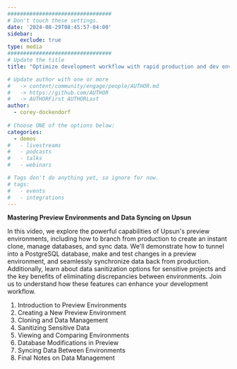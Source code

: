 ```yaml
---
#################################
# Don't touch these settings.
date: '2024-08-29T08:45:57-04:00'
sidebar:
    exclude: true
type: media
#################################
# Update the title
title: "Optimize development workflow with rapid production and dev environment cloning and data syncing"

# Update author with one or more
#   -> content/community/engage/people/AUTHOR.md
#   -> https://github.com/AUTHOR
#   -> AUTHORFirst AUTHORLast
author:
  - corey-dockendorf
  
# Choose ONE of the options below:
categories:
  - demos
#   - livestreams
#   - podcasts
#   - talks
#   - webinars

# Tags don't do anything yet, so ignore for now.
# tags:
#   - events
#   - integrations
---
```


**Mastering Preview Environments and Data Syncing on Upsun**

In this video, we explore the powerful capabilities of Upsun's preview environments, including how to branch from production to create an instant clone, manage databases, and sync data. We'll demonstrate how to tunnel into a PostgreSQL database, make and test changes in a preview environment, and seamlessly synchronize data back from production. Additionally, learn about data sanitization options for sensitive projects and the key benefits of eliminating discrepancies between environments. Join us to understand how these features can enhance your development workflow.

1. Introduction to Preview Environments
1. Creating a New Preview Environment
1. Cloning and Data Management
1. Sanitizing Sensitive Data
1. Viewing and Comparing Environments
1. Database Modifications in Preview
1. Syncing Data Between Environments
1. Final Notes on Data Management
